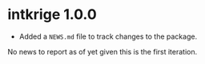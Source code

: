# intkrige 1.0.0

* Added a `NEWS.md` file to track changes to the package.

No news to report as of yet given this is the first iteration. 
